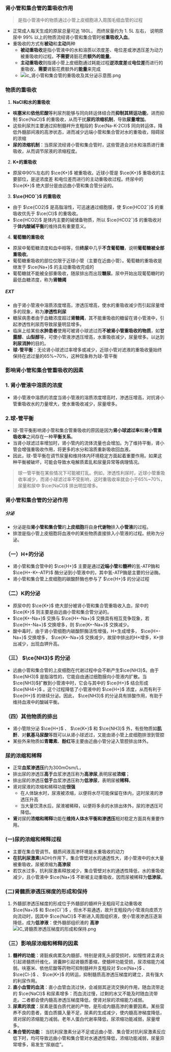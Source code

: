 ### 肾小管和集合管的重吸收作用
>是指小管液中的物质通过小管上皮细胞进入周围毛细血管的过程

- 正常成人每天生成的原尿总量可达 180L， 而终尿量约为 1. 5L 左右， 说明原尿中 99% 以上的物质流经肾小管和集合管时被**重吸收入血**。
- 重吸收的方式有**被动**和**主动**两种
	- **被动重吸收**是指小管液中的水和溶质以浓度差、电位差或渗透压差为动力被重吸收的过程。**不需要**肾脏花费**额外的能量**。
	- **主动重吸收**则指肾小管上皮细胞通过耗能过程**逆浓度差**或**电位差**而进行的重吸收，**需要**肾脏花费额外的**能量**来完成 
	- ![ic_肾小管和集合管的重吸收及其分泌示意图.png](https://blog-1303144804.cos.ap-guangzhou.myqcloud.com/img/202311141014470.png)

### 物质的重吸收
1. **NaCl和水的重吸收**
- **呋塞米**和**依他尼酸**等利尿剂能够与同向转运体结合而**抑制其转运功能**，进而抑制 $\ce{NaCl}$ 的重吸收，从而干扰**尿的浓缩机制**，导致**尿量增加**。
- 这些利尿剂主要通过抑制髓袢升支粗段的 $\ce{Na-K-2CI}$ 同向转运体，降低外髓部间液的高渗状态，进而减少远端小管和集合管对水的重吸收，阻碍尿的浓缩
- **尿的浓缩机制**：当原尿流经肾小管和集合管时，这些管道会对水和溶质进行重吸收，从而调节尿液的浓缩程度。

2. **K+的重吸收**
- 原尿中90%左右的 $\ce{K+}$ 被重吸收。近球小管是 $\ce{K+}$ 重吸收的主要部位，是逆浓度差
和电位差而进行的主动重吸收过程。终尿中的 $\ce{K+}$ 绝大部分是由远曲小管和集合管分泌的。

3.  **$\ce{HCOˉ}$ 的重吸收**
- 由于 $\ce{CO2}$ 是高脂溶性，可迅速通过细胞膜，使 $\ce{HCO2ˉ}$ 的重吸收优先于 $\ce{CI}$ 的重吸收。
-  $\ce{HCO2}$ 是体内主要的碱储备物质，所以 $\ce{HCO2ˉ}$ 的重吸收对于**体内酸碱平衡**的维持具有重要意义。
4. **葡萄糖的重吸收**
- 原尿中葡萄糖浓度和血中相等，但**终尿**中几乎**不含葡萄糖**，说明**葡萄糖被全部
重吸收**。
- 葡萄糖重吸收的部位仅限于近球小管（主要在近曲小管）。葡萄糖的重吸收是继发于 $\ce{Na+}$ 的主动重吸收完成的
- 葡萄糖就不能被全部重吸收，随尿排出而出现**糖尿**。尿中开始出现葡萄糖时的最低血糖浓度，称为**肾糖阈**
##### EXT
- 由于肾小管液中溶质浓度增高，渗透压增高，使水的重吸收减少而引起尿量增多的现象，称为**渗透性利尿**
- 糖尿病患者由于血糖浓度超过**肾糖阈**，其不能重吸收的糖留在肾小管液中，引起渗透性利尿而导致尿量明显增多。
- 临床上给某些**水肿患者**使用可被肾小球滤过而**不被肾小管重吸收的物质**，如**甘露醇**、**山梨醇**等，可使小管液渗透压增高，水重吸收减少，尿量增多。以达到**利尿消肿**的目的。
- **球-管平衡**：无论肾小球滤过率增多或减少，近球小管对滤液的重吸收量始终保持在滤过量的65%~70%，这种现象称为球-管平衡

### 影响肾小管和集合管重吸收的因素
### 1. 肾小管液中溶质的浓度
-  肾小管液中溶质的浓度当肾小管液的溶质浓度增高时，渗透压增高，对抗肾小管重吸收水的力量增大，使水重吸收减少，尿量增多。
### 2.球-管平衡
- 球-管平衡影响肾小管和集合管重吸收的原因是因为**肾小球滤过率**和**肾小管重吸收率**之间存在一种**平衡关系**。
- 当肾小球滤过率增加时，肾小管内的流体流量也会增加。为了维持平衡，肾小管会增强重吸收作用，将更多的水分和溶质重新吸收回血液。
- 因此，球-管平衡在调节尿量和维持体内环境稳定方面起着重要作用。如果这种平衡被破坏，可能会导致水电解质紊乱和尿量异常等病理情况。

>球一管平衡在某些情况下可能被打乱。例如，渗透性利尿时，近球小管重吸收率减少，而肾小球滤过率不受影响，这时重吸收率就会小于65%~70%，尿量和尿中 $\ce{NaCl}$ 排出明显增多。

### 肾小管和集合管的分泌作用
##### 分泌
- 分泌是指**肾小管和集合管**的**上皮细胞**将自身**代谢物**排入**小管液**的过程。
- 排泄是指小管上皮细胞将血液中的某些物质直接排入小管液的过程。统称为分泌。

### （一）H+的分泌
- 肾小管和集合管中的  $\ce{H+}$ 主要是通过**近端小管**和**髓袢**的氢-ATP酶和 $\ce{H+-K+-ATP}$ 酶分泌到小管液中的，其中氢-ATP酶是主要的分泌酶。
- 肾小管和集合管上皮细胞的碳酸酐酶也参与了  $\ce{H+}$ 的分泌过程

### （二）K的分泌
- 原尿中的 $\ce{K+}$ 绝大部分被肾小管和集合管重吸收入血，尿中的 $\ce{K+}$ 则主要是由远曲小管和集合管分泌的。
-  $\ce{K+-Na+}$ 交换与 $\ce{H+-Na+}$ 交换具有相互竞争现象，若 $\ce{H+-Na+}$ 交换增多，则 $\ce{K+-Na+}$ 交换减少。
- 酸中毒时，由于肾小管细胞内碳酸酐酶活性增强，H+生成增多， $\ce{H+-Na+}$ 交换增多， $\ce{K+-Na+}$ 交换减少，故尿中排出的H+增多，K+排出减少，出现血钾升高。

### （三） $\ce{NH3}$ 的分泌
- 远曲小管和集合管的上皮细胞在代谢过程中会不断产生$\ce{NH3}$。由于 $\ce{NH3}$ 是脂溶性的，它能自由通过细胞膜向小管液内扩散。当$\ce{NH3}$扩散到小管液中时，它会与其中的 $\ce{H+}$ 结合形成 $\ce{NH4+}$ 。这个过程降低了小管液中的 $\ce{H+}$ 浓度，从而有利于 $\ce{H+}$ 的继续分泌。因此， $\ce{NH3}$ 的分泌具有排酸作用，有助于维持血液中的酸碱平衡。

### （四）其他物质的排出
- 肾小管除分泌 $\ce{H+}$ 、 $\ce{K+}$ 和 $\ce{NH3}$ 外，有些物质如**肌酐**、对**氨基马尿酸**等既可以从肾小球滤过，又能由肾小管上皮细胞排泄到管腔
- 某些外来物质如**青霉素**、**酚红**等主要由近曲小管分泌入管腔排出体外。


### 尿的浓缩和稀释
- 正常**血浆渗透压**约为300mOsm/L，
- 排出尿的渗透压**高于**血浆渗透压称为**高渗尿**,表明尿被**浓缩**；
- 排出尿的渗透压**低于**血浆渗透压称为**低渗尿**，表明尿被**稀释**。
- 肾对尿液的浓缩和稀释功能**很强**
	- 在人体缺水时，尿液被浓缩，以便将水尽可能保留在体内，这时尿液的渗透压升高
	- 当大量饮清水后，尿液被稀释，以便将多余的水排出体外，尿的渗透压可降低。
 - **肾**对尿的**浓缩和稀释**功能在**维持人体水平衡和渗透压**相对稳定方面具有重要作用。

### (一)尿的浓缩和稀释过程
- 主要在集合管调节。髓质间液高渗环境是水重吸收的动力
- **在抗利尿激素**(ADH)作用下，集合管壁对水的通透性大，肾小管液中的水大量被重吸收，尿被浓缩为**高渗尿**
- 若饮水过多，抗利尿激素释放减少，集合管壁对水的通透性降低，水的重吸收减少，且小管液中 $\ce{Na+}$ 不断被主动重吸收，因而尿被稀释为**低渗尿**。
### (二)肾髓质渗透压梯度的形成和保持
1. 外髓部渗透压梯度的形成位于外髓部的髓袢升支粗段可主动重吸收 $\ce{Na+}$ 和 $\ce{CIˉ}$ ，但水不易通透，故升支粗段内小管液向皮质方向流动时，因其中 $\ce{NaCl}$ 不断进入周围组织液，使小管液渗透压逐渐降低，成为**低渗液**：使外髓部组织液的 **高渗** ![IC_肾髓质渗透压梯度的形成和保持.png](https://blog-1303144804.cos.ap-guangzhou.myqcloud.com/img/202311141523903.png)

### （三）影响尿浓缩和稀释的因素
1. **髓袢的功能**：肾脏疾病累及内髓部，特别是肾乳头部受损时，如慢性肾孟肾炎引起肾髓质纤维化，肾囊肿引起肾髓质萎缩，使髓袢功能受损，尿浓缩能力减弱。呋塞米、依他尼酸等药物可抑制髓袢升支粗段对 $\ce{Na+}$ 、 $\ce{Cl-}$ 、 $\ce{K+}$ 的转运，抑制髓质高渗透压梯度的建立，具有强大的利尿作用。
2. **直小血管的血流**：直小血管血流过快，会减弱其逆流交换的作用，随血流带走的 $\ce{NaCI}$ 和尿素增多：而血流过慢，过剩的水又不能及时随血流带走。二者都会使内髓高渗透压梯度降低，使肾对尿的浓缩能力减弱。
3. **尿素的浓度**：尿素是蛋白质代谢的产物，是形成内髓高渗的重要因素。某些营养不良的患者，蛋白质摄入量不足，尿素的生成减少，使内髓高渗梯度降低，肾对尿的浓缩能力减弱。老年人蛋白代谢率降低，尿浓缩功能减弱，尿量增多。
4. **集合管的功能**： 当抗利尿激素分泌不足或远曲小管、集合管对抗利尿激素反应低下时，均可导致远曲小管和集合管对水通透性降低，浓缩功能减弱，尿量异常增多，易发生“尿崩症”。